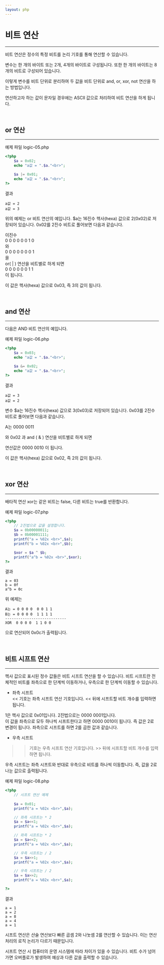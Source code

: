 ```yaml
---
layout: php
---
```


# 비트 연산
---

비트 연산은 정수의 특정 비트를 논리 기호를 통해 연산할 수 있습니다.  

변수는 한 개의 바이트 또는 2개, 4개의 바이트로 구성됩니다. 또한 한 개의 바이트는 8개의 비트로 구성되어 있습니다.  

이렇게 변수를 비트 단위로 분리하여 두 값을 비트 단위로 and, or, xor, not 연산을 하는 방법입니다.  

연산하고자 하는 값이 문자일 경우에는 ASCII 값으로 처리하여 비트 연산을 하게 됩니다.  

<br>

## or 연산
---

예제 파일 logic-05.php
```php
<?php
	$a = 0x02;
	echo "a값 = ".$a."<br>";

	$a |= 0x01;
	echo "a값 = ".$a."<br>";
?>
```

결과
```
a값 = 2
a값 = 3
```

위의 예제는 or 비트 연산의 예입니다. 
$a는 16진수 헥사(hexa) 값으로 2(0x02)로 저장되어 있습니다. 0x02를 2진수 비트로 풀어보면 다음과 같습니다.  

이진수  
0	0	0	0	0	0	1	0  
와  
0	0	0	0	0	0	0	1  
을  
or( | ) 연산을 비트별로 하게 되면  
0	0	0	0	0	0	1	1  
이 됩니다.  

이 값은 헥사(hexa) 값으로 0x03, 즉 3의 값이 됩니다.  

<br>

## and 연산 
---

다음은 AND 비트 연산의 예입니다.  

예제 파일 logic-06.php
```php
<?php
	$a = 0x03;
	echo "a값 = ".$a."<br>";

	$a &= 0x02;
	echo "a값 = ".$a."<br>";
?>
```

결과
```
a값 = 3
a값 = 2
```

변수 $a는 16진수 헥사(hexa) 값으로 3(0x03)로 저장되어 있습니다. 0x03를 2진수 비트로 풀어보면 다음과 같습니다.  

A는 0000 0011  

와 0x02 과 and ( & ) 연산을 비트별로 하게 되면   


연산값은 0000 0010 이 됩니다.  

이 값은 헥사(hexa) 값으로 0x02, 즉 2의 값이 됩니다.  

<br>

## xor 연산
---

배타적 연산 xor는 같은 비트는 false, 다른 비트는 true를 반환합니다.  

예제 파일 logic-07.php
```php
<?php
	// 2진법으로 값을 설정합니다.
	$a = 0b00000011;
	$b = 0b00001111;
	printf("a = %02x <br>",$a);
	printf("b = %02x <br>",$b);

	$xor = $a ^ $b;
	printf("a^b = %02x <br>",$xor);
?>
```

결과
```
a = 03
b = 0f
a^b = 0c 
```

위 예제는 
```
A는 = 0 0 0 0  0 0 1 1
B는 = 0 0 0 0  1 1 1 1 
----------------------------
XOR  0 0 0 0  1 1 0 0
```

으로 연산되어 0x0c가 출력됩니다.  

<br>

## 비트 시프트 연산
---

헥사 값으로 표시된 정수 값들은 비트 시프트 연산을 할 수 있습니다. 비트 시프트란 전체적인 비트를 좌측으로 한 단계씩 이동하거나, 우측으로 한 단계씩 이동할 수 있습니다.  

* 좌측 시프트  
<< 기호는 좌측 시프트 연산 기호입니다. << 뒤에 시프트할 비트 개수를 입력하면 됩니다.  

1은 헥사 값으로 0x01입니다. 2진법으로는 0000 0001입니다.  
이 값을 좌측으로 모두 하나씩 시프트한다고 하면 0000 0010이 됩니다. 즉 값은 2로 변경이 됩니다. 좌측으로 시프트를 하면 2를 곱한 값과 같습니다.  

* 우측 시프트  
>>기호는 우측 시프트 연산 기호입니다. >> 뒤에 시프트할 비트 개수를 입력하면 됩니다.  

우측 시프트는 좌측 시프트와 반대로 우측으로 비트를 하나씩 이동합니다. 즉, 값을 2로 나눈 값으로 출력됩니다.  

예제 파일 logic-08.php
```php
<?php
	// 시프트 연산 예제
	
	$a = 0x01;
	printf("a = %02x <br>",$a);

	// 좌측 시프트는 * 2
	$a = $a<<1;
	printf("a = %02x <br>",$a);

	// 좌측 시프트는 * 2
	$a = $a<<2;
	printf("a = %02x <br>",$a);

	// 우측 시프트는 / 2
	$a = $a>>1;
	printf("a = %02x <br>",$a);

	// 우측 시프트는 / 2
	$a = $a>>2;
	printf("a = %02x <br>",$a);

?>
```

결과
```
a = 1
a = 2
a = 8
a = 4
a = 1
```

시프트 연산은 산술 연산보다 빠른 곱셈 2와 나눗셈 2를 연산할 수 있습니다. 이는 연산 처리의 로직 논리가 다르기 때문입니다.  

시프트 연산 시 컴퓨터의 운영 시스템에 따라 차이가 있을 수 있습니다. 비트 수가 넘어가면 오버플로가 발생하여 예상과 다른 값을 출력할 수 있습니다.  

<br><br>